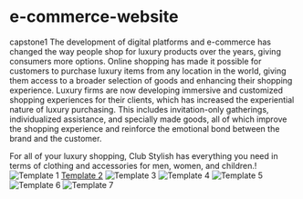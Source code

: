 # e-commerce-website
capstone1
The development of digital platforms and e-commerce has changed the way people shop for luxury products over the years, giving consumers more options. Online shopping has made it possible for customers to purchase luxury items from any location in the world, giving them access to a broader selection of goods and enhancing their shopping experience. Luxury firms are now developing immersive and customized shopping experiences for their clients, which has increased the experiential nature of luxury purchasing. This includes invitation-only gatherings, individualized assistance, and specially made goods, all of which improve the shopping experience and reinforce the emotional bond between the brand and the customer.

For all of your luxury shopping, Club Stylish has everything you need in terms of clothing and accessories for men, women, and children.!
![Template 1](https://user-images.githubusercontent.com/129992490/233662722-866725b8-9483-4e3a-b1e4-3475132b8c97.JPG)
[Template 2](https://user-images.githubusercontent.com/129992490/233662245-e86ecb86-d041-47fd-bbdf-c3819ba76f00.JPG)
![Template 3](https://user-images.githubusercontent.com/129992490/233662307-f3b8dfcb-be9f-42dd-98ee-a55ef68ba1fa.JPG)
![Template 4](https://user-images.githubusercontent.com/129992490/233662328-26f0fce5-8eb1-445b-b8de-0c057a88e1ac.JPG)
![Template 5](https://user-images.githubusercontent.com/129992490/233662337-c6063db8-772a-4913-bc68-882aabdc03aa.JPG)
![Template 6](https://user-images.githubusercontent.com/129992490/233662348-86e9b83e-f88c-4c37-add9-cbe5385424b2.JPG)
![Template 7](https://user-images.githubusercontent.com/129992490/233662361-97971b86-2843-47d3-9176-35fa5f29e7c2.JPG)
